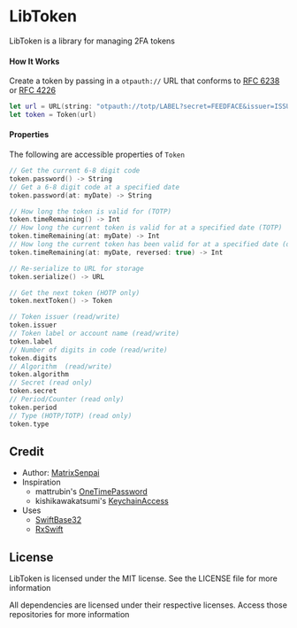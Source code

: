 # LibToken

LibToken is a library for managing 2FA tokens

#### How It Works
Create a token by passing in a `otpauth://` URL that conforms to [RFC 6238](https://tools.ietf.org/html/rfc6238) or [RFC 4226](https://tools.ietf.org/html/rfc4226)
```swift
let url = URL(string: "otpauth://totp/LABEL?secret=FEEDFACE&issuer=ISSUER")
let token = Token(url)
```

#### Properties
The following are accessible properties of `Token`
```swift
// Get the current 6-8 digit code
token.password() -> String
// Get a 6-8 digit code at a specified date
token.password(at: myDate) -> String

// How long the token is valid for (TOTP)
token.timeRemaining() -> Int
// How long the current token is valid for at a specified date (TOTP)
token.timeRemaining(at: myDate) -> Int
// How long the current token has been valid for at a specified date (date optional) (TOTP)
token.timeRemaining(at: myDate, reversed: true) -> Int

// Re-serialize to URL for storage
token.serialize() -> URL

// Get the next token (HOTP only)
token.nextToken() -> Token

// Token issuer (read/write)
token.issuer
// Token label or account name (read/write)
token.label
// Number of digits in code (read/write)
token.digits
// Algorithm  (read/write)
token.algorithm
// Secret (read only)
token.secret
// Period/Counter (read only)
token.period
// Type (HOTP/TOTP) (read only)
token.type
```

## Credit
- Author: [MatrixSenpai](https://github.com/MatrixSenpai/)
- Inspiration
    - mattrubin's [OneTimePassword](https://github.com/mattrubin/OneTimePassword)
    - kishikawakatsumi's [KeychainAccess](https://github.com/kishikawakatsumi/KeychainAccess)
- Uses
    - [SwiftBase32](https://github.com/norio-nomura/Base32/blob/master/Package.swift)
    - [RxSwift](https://github.com/ReactiveX/RxSwift)

## License
LibToken is licensed under the MIT license. See the LICENSE file for more information


All dependencies are licensed under their respective licenses. Access those repositories for more information
